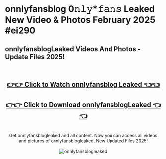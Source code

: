# onnlyfansblog 0𝚗𝚕𝚢*𝚏𝚊𝚗𝚜 Leaked New Video & Photos February 2025 #ei290

<h2>onnlyfansblogLeaked Videos And Photos - Update Files 2025!</h2>
<br>
<div align="center">
<h2><a href="https://mediaupload.pro?title=onnlyfansblog&ref=11F" rel="nofollow">👉👉 Click to Watch onnlyfansblog Leaked 👈👈</a></h2>
<h2><a href="https://mediaupload.pro?title=onnlyfansblog&ref=11F" rel="nofollow">👉👉 Click to Download onnlyfansblogLeaked 👈👈</a></h2>
<br>
Get onnlyfansblogleaked and all content. Now you can access all videos and pictures of onnlyfansblogleaked. New Updated Files 2025!
<br>
<br>
<a href="https://mediaupload.pro?title=onnlyfansblog&ref=11F" rel="nofollow" data-target="animated-image.originalLink"><img src="https://i.ibb.co/Gkj2r4b/banner.png" alt="onnlyfansblogleaked" style="max-width: 100%; display: inline-block;" data-target="animated-image.originalImage"></a>
</div>
<br>

